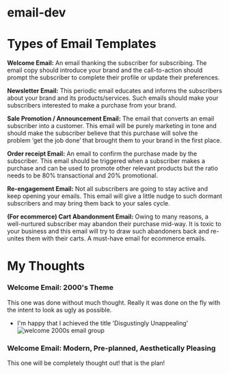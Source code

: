 # email-dev

# Types of Email Templates
**Welcome Email:**
An email thanking the subscriber for subscribing. The email copy should introduce your brand and the call-to-action should prompt the subscriber to complete their profile or update their preferences.

**Newsletter Email:**
This periodic email educates and informs the subscribers about your brand and its products/services. Such emails should make your subscribers interested to make a purchase from your brand.

**Sale Promotion / Announcement Email:** 
The email that converts an email subscriber into a customer. This email will be purely marketing in tone and should make the subscriber believe that this purchase will solve the problem ‘get the job done’ that brought them to your brand in the first place.

**Order receipt Email:** 
An email to confirm the purchase made by the subscriber. This email should be triggered when a subscriber makes a purchase and can be used to promote other relevant products but the ratio needs to be 80% transactional and 20% promotional.

**Re-engagement Email:** Not all subscribers are going to stay active and keep opening your emails. This email will give a little nudge to such dormant subscribers and may bring them back to your sales cycle.

**(For ecommerce) Cart Abandonment Email:** 
Owing to many reasons, a well-nurtured subscriber may abandon their purchase mid-way. It is toxic to your business and this email will try to draw such abandoners back and re-unites them with their carts. A must-have email for ecommerce emails.


# My Thoughts
### Welcome Email: 2000's Theme
This one was done without much thought. Really it was done on the fly with the intent to look as ugly as possible.
- I'm happy that I achieved the title 'Disgustingly Unappealing'
![welcome 2000s email group](https://media.giphy.com/media/RkWebjHJZ0uv9vX2zD/giphy.gif)

### Welcome Email: Modern, Pre-planned, Aesthetically Pleasing
This one will be completely thought out! that is the plan!